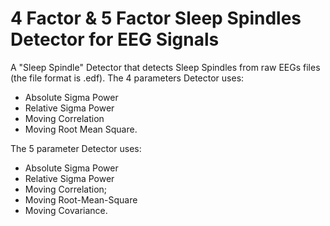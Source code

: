 # 4 Factor & 5 Factor Sleep Spindles Detector for EEG Signals
A "Sleep Spindle" Detector that detects Sleep Spindles from raw EEGs files (the file format is .edf). 
The 4 parameters Detector uses: 
- Absolute Sigma Power 
- Relative Sigma Power
- Moving Correlation 
- Moving Root Mean Square.

The 5 parameter Detector uses:
* Absolute Sigma Power
* Relative Sigma Power
* Moving Correlation;
* Moving Root-Mean-Square
* Moving Covariance.
